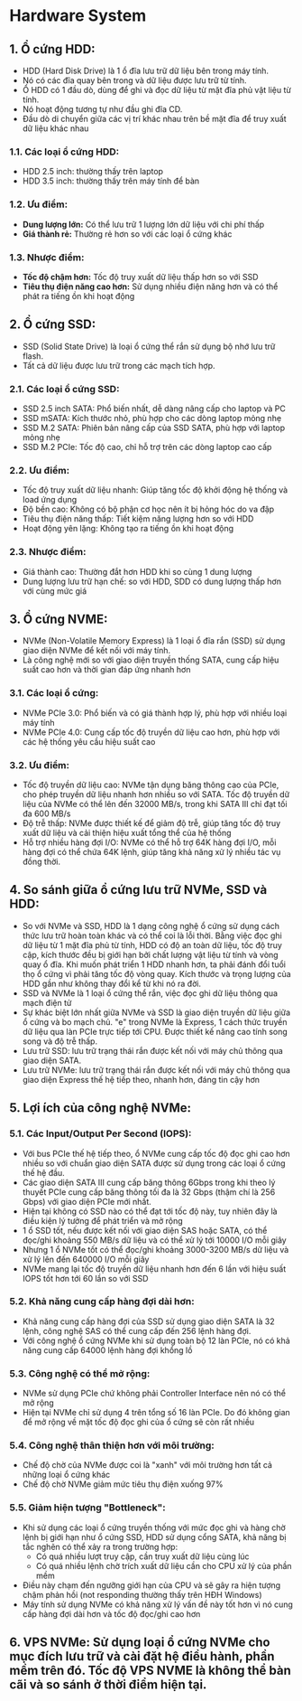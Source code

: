# Hardware System
## 1. Ổ cứng HDD:
- HDD (Hard Disk Drive) là 1 ổ đĩa lưu trữ dữ liệu bên trong máy tính.
- Nó có các đĩa quay bên trong và dữ liệu được lưu trữ từ tính.
- Ổ HDD có 1 đầu dò, dùng để ghi và đọc dữ liệu từ mặt đĩa phủ vật liệu từ tính.
- Nó hoạt động tương tự như đầu ghi đĩa CD.
- Đầu dò di chuyển giữa các vị trí khác nhau trên bề mặt đĩa để truy xuất dữ liệu khác nhau
### 1.1. Các loại ổ cứng HDD:
- HDD 2.5 inch: thường thấy trên laptop
- HDD 3.5 inch: thường thấy trên máy tính để bàn

### 1.2. Ưu điểm:
- **Dung lượng lớn:** Có thể lưu trữ 1 lượng lớn dữ liệu với chi phí thấp
- **Giá thành rẻ:** Thường rẻ hơn so với các loại ổ cứng khác

### 1.3. Nhược điểm:
- **Tốc độ chậm hơn:** Tốc độ truy xuất dữ liệu thấp hơn so với SSD
- **Tiêu thụ điện năng cao hơn:** Sử dụng nhiều điện năng hơn và có thể phát ra tiếng ồn khi hoạt động

## 2. Ổ cứng SSD:
- SSD (Solid State Drive) là loại ổ cứng thể rắn sử dụng bộ nhớ lưu trữ flash.
- Tất cả dữ liệu được lưu trữ trong các mạch tích hợp.
### 2.1. Các loại ổ cứng SSD:
- SSD 2.5 inch SATA: Phổ biến nhất, dễ dàng nâng cấp cho laptop và PC
- SSD mSATA: Kích thước nhỏ, phù hợp cho các dòng laptop mỏng nhẹ
- SSD M.2 SATA: Phiên bản nâng cấp của SSD SATA, phù hợp với laptop mỏng nhẹ
- SSD M.2 PCIe: Tốc độ cao, chỉ hỗ trợ trên các dòng laptop cao cấp
### 2.2. Ưu điểm:
- Tốc độ truy xuất dữ liệu nhanh: Giúp tăng tốc độ khởi động hệ thống và load ứng dụng
- Độ bền cao: Không có bộ phận cơ học nên ít bị hỏng hóc do va đập
- Tiêu thụ điện năng thấp: Tiết kiệm năng lượng hơn so với HDD
- Hoạt động yên lặng: Không tạo ra tiếng ồn khi hoạt động

### 2.3. Nhược điểm:
- Giá thành cao: Thường đắt hơn HDD khi so cùng 1 dung lượng
- Dung lượng lưu trữ hạn chế: so với HDD, SDD có dung lượng thấp hơn với cùng mức giá

## 3. Ổ cứng NVME:
- NVMe (Non-Volatile Memory Express) là 1 loại ổ đĩa rắn (SSD) sử dụng giao diện NVMe để kết nối với máy tính.
- Là công nghệ mới so với giao diện truyền thống SATA, cung cấp hiệu suất cao hơn và thời gian đáp ứng nhanh hơn
### 3.1. Các loại ổ cứng:
- NVMe PCIe 3.0: Phổ biến và có giá thành hợp lý, phù hợp với nhiều loại máy tính
- NVMe PCIe 4.0: Cung cấp tốc độ truyền dữ liệu cao hơn, phù hợp với các hệ thống yêu cầu hiệu suất cao

### 3.2. Ưu điểm:
- Tốc độ truyền dữ liệu cao: NVMe tận dụng băng thông cao của PCIe, cho phép truyền dữ liệu nhanh hơn nhiều so với SATA. Tốc độ truyền dữ liệu của NVMe có thể lên đến 32000 MB/s, trong khi SATA III chỉ đạt tối đa 600 MB/s
- Độ trễ thấp: NVMe được thiết kế để giảm độ trễ, giúp tăng tốc độ truy xuất dữ liệu và cải thiện hiệu xuất tổng thể của hệ thống
- Hỗ trợ nhiều hàng đợi I/O: NVMe có thể hỗ trợ 64K hàng đợi I/O, mỗi hàng đợi có thể chứa 64K lệnh, giúp tăng khả năng xử lý nhiều tác vụ đồng thời.

## 4. So sánh giữa ổ cứng lưu trữ NVMe, SSD và HDD:
- So với NVMe và SSD, HDD là 1 dạng công nghệ ổ cứng sử dụng cách thức lưu trữ hoàn toàn khác và có thể coi là lỗi thời. Bằng việc đọc ghi dữ liệu từ 1 mặt đĩa phủ từ tính, HDD có độ an toàn dữ liệu, tốc độ truy cập, kích thước đều bị giới hạn bởi chất lượng vật liệu từ tính và vòng quay ổ đĩa. Khi muốn phát triển 1 HDD nhanh hơn, ta phải đánh đổi tuổi thọ ổ cứng vì phải tăng tốc độ vòng quay. Kích thước và trọng lượng của HDD gần như không thay đổi kể từ khi nó ra đời.
- SSD và NVMe là 1 loại ổ cứng thể rắn, việc đọc ghi dữ liệu thông qua mạch điện tử
- Sự khác biệt lớn nhất giữa NVMe và SSD là giao diện truyền dữ liệu giữa ổ cứng và bo mạch chủ. "e" trong NVMe là Express, 1 cách thức truyền dữ liệu qua làn PCIe trực tiếp tới CPU. Được thiết kế nâng cao tính song song và độ trễ thấp.
- Lưu trữ SSD: lưu trữ trạng thái rắn được kết nối với máy chủ thông qua giao diện SATA.
- Lưu trữ NVMe: lưu trữ trạng thái rắn được kết nối với máy chủ thông qua giao diện Express thế hệ tiếp theo, nhanh hơn, đáng tin cậy hơn

## 5. Lợi ích của công nghệ NVMe:
### 5.1. Các Input/Output Per Second (IOPS):
- Với bus PCIe thế hệ tiếp theo, ổ NVMe cung cấp tốc độ đọc ghi cao hơn nhiều so với chuẩn giao diện SATA được sử dụng trong các loại ổ cứng thế hệ đầu.
- Các giao diện SATA III cung cấp băng thông 6Gbps trong khi theo lý thuyết PCIe cung cấp băng thông tối đa là 32 Gbps (thậm chí là 256 Gbps) với giao diện PCIe mới nhất.
- Hiện tại không có SSD nào có thể đạt tới tốc độ này, tuy nhiên đây là điều kiện lý tưởng để phát triển và mở rộng
- 1 ổ SSD tốt, nếu được kết nối với giao diện SAS hoặc SATA, có thể đọc/ghi khoảng 550 MB/s dữ liệu và có thể xử lý tới 10000 I/O mỗi giây
- Nhưng 1 ổ NVMe tốt có thể đọc/ghi khoảng 3000-3200 MB/s dữ liệu và xử lý lên đến 640000 I/O mỗi giây
- NVMe mang lại tốc độ truyền dữ liệu nhanh hơn đến 6 lần với hiệu suất IOPS tốt hơn tới 60 lần so với SSD

### 5.2. Khả năng cung cấp hàng đợi dài hơn:
- Khả năng cung cấp hàng đợi của SSD sử dụng giao diện SATA là 32 lệnh, công nghệ SAS có thể cung cấp đến 256 lệnh hàng đợi.
- Với công nghệ ổ cứng NVMe khi sử dụng toàn bộ 12 làn PCIe, nó có khả năng cung cấp 64000 lệnh hàng đợi khổng lồ

### 5.3. Công nghệ có thể mở rộng:
- NVMe sử dụng PCIe chứ không phải Controller Interface nên nó có thể mở rộng
- Hiện tại NVMe chỉ sử dụng 4 trên tổng số 16 làn PCIe. Do đó không gian để mở rộng về mặt tốc độ đọc ghi của ổ cứng sẽ còn rất nhiều

### 5.4. Công nghệ thân thiện hơn với môi trường:
- Chế độ chờ của NVMe được coi là "xanh" với môi trường hơn tất cả những loại ổ cứng khác
- Chế độ chờ NVMe giảm mức tiêu thụ điện xuống 97%

### 5.5. Giảm hiện tượng "Bottleneck":
- Khi sử dụng các loại ổ cứng truyền thống với mức đọc ghi và hàng chờ lệnh bị giới hạn như ổ cứng SSD, HDD sử dụng cổng SATA, khả năng bị tắc nghẽn có thể xảy ra trong trường hợp:
  - Có quá nhiều lượt truy cập, cần truy xuất dữ liệu cùng lúc
  - Có quá nhiều lệnh chờ trích xuất dữ liệu cần cho CPU xử lý của phần mềm
- Điều này chạm đến ngưỡng giới hạn của CPU và sẽ gây ra hiện tượng chậm phản hồi (not responding thường thấy trên HĐH Windows)
- Máy tính sử dụng NVMe có khả năng xử lý vấn đề này tốt hơn vì nó cung cấp hàng đợi dài hơn và tốc độ đọc/ghi cao hơn

## 6. VPS NVMe: Sử dụng loại ổ cứng NVMe cho mục đích lưu trữ và cài đặt hệ điều hành, phần mềm trên đó. Tốc độ VPS NVME là không thể bàn cãi và so sánh ở thời điểm hiện tại.
